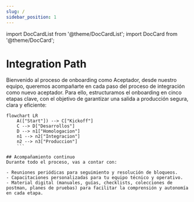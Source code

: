 ```yaml
---
slug: /
sidebar_position: 1
---
```


import DocCardList from '@theme/DocCardList';
import DocCard from '@theme/DocCard';

# Integration Path

Bienvenido al proceso de onboarding como Aceptador, desde nuestro equipo, queremos acompañarte en cada paso del proceso de integración como nuevo aceptador. Para ello, estructuramos el onboarding en cinco etapas clave, con el objetivo de garantizar una salida a producción segura, clara y eficiente:


```mermaid
flowchart LR
    A(["Start"]) --> C["Kickoff"]
    C --> D["Desarrollos"]
    D --> n1["Homologacion"]
    n1 --> n2["Integracion"]
    n2 --> n3["Produccion"]
    ```

## Acompañamiento continuo
Durante todo el proceso, vas a contar con:

- Reuniones periódicas para seguimiento y resolución de bloqueos.
- Capacitaciones personalizadas para tu equipo técnico y operativo.
- Material digital (manuales, guías, checklists, colecciones de postman, planes de pruebas) para facilitar la comprensión y autonomía en cada etapa.

